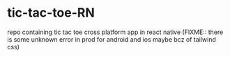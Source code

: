# tic-tac-toe-RN
repo containing tic tac toe cross platform app in react native (FIXME:: there is some unknown error in prod for android and ios maybe bcz of tailwind css)
